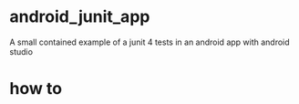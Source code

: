 android_junit_app
=================

A small contained example of a junit 4 tests in an android app with android studio

# how to
